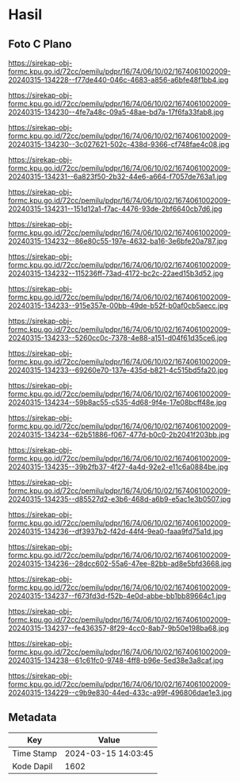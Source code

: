 # Hasil

## Foto C Plano

https://sirekap-obj-formc.kpu.go.id/72cc/pemilu/pdpr/16/74/06/10/02/1674061002009-20240315-134228--f77de440-046c-4683-a856-a6bfe48f1bb4.jpg

https://sirekap-obj-formc.kpu.go.id/72cc/pemilu/pdpr/16/74/06/10/02/1674061002009-20240315-134230--4fe7a48c-09a5-48ae-bd7a-17f6fa33fab8.jpg

https://sirekap-obj-formc.kpu.go.id/72cc/pemilu/pdpr/16/74/06/10/02/1674061002009-20240315-134230--3c027621-502c-438d-9366-cf748fae4c08.jpg

https://sirekap-obj-formc.kpu.go.id/72cc/pemilu/pdpr/16/74/06/10/02/1674061002009-20240315-134231--6a823f50-2b32-44e6-a664-f7057de763a1.jpg

https://sirekap-obj-formc.kpu.go.id/72cc/pemilu/pdpr/16/74/06/10/02/1674061002009-20240315-134231--151d12a1-f7ac-4476-93de-2bf6640cb7d6.jpg

https://sirekap-obj-formc.kpu.go.id/72cc/pemilu/pdpr/16/74/06/10/02/1674061002009-20240315-134232--86e80c55-197e-4632-ba16-3e6bfe20a787.jpg

https://sirekap-obj-formc.kpu.go.id/72cc/pemilu/pdpr/16/74/06/10/02/1674061002009-20240315-134232--115236ff-73ad-4172-bc2c-22aed15b3d52.jpg

https://sirekap-obj-formc.kpu.go.id/72cc/pemilu/pdpr/16/74/06/10/02/1674061002009-20240315-134233--915e357e-00bb-49de-b52f-b0af0cb5aecc.jpg

https://sirekap-obj-formc.kpu.go.id/72cc/pemilu/pdpr/16/74/06/10/02/1674061002009-20240315-134233--5260cc0c-7378-4e88-a151-d04f61d35ce6.jpg

https://sirekap-obj-formc.kpu.go.id/72cc/pemilu/pdpr/16/74/06/10/02/1674061002009-20240315-134233--69260e70-137e-435d-b821-4c515bd5fa20.jpg

https://sirekap-obj-formc.kpu.go.id/72cc/pemilu/pdpr/16/74/06/10/02/1674061002009-20240315-134234--59b8ac55-c535-4d68-9f4e-17e08bcff48e.jpg

https://sirekap-obj-formc.kpu.go.id/72cc/pemilu/pdpr/16/74/06/10/02/1674061002009-20240315-134234--62b51886-f067-477d-b0c0-2b2041f203bb.jpg

https://sirekap-obj-formc.kpu.go.id/72cc/pemilu/pdpr/16/74/06/10/02/1674061002009-20240315-134235--39b2fb37-4f27-4a4d-92e2-e11c6a0884be.jpg

https://sirekap-obj-formc.kpu.go.id/72cc/pemilu/pdpr/16/74/06/10/02/1674061002009-20240315-134235--d85527d2-e3b6-468d-a6b9-e5ac1e3b0507.jpg

https://sirekap-obj-formc.kpu.go.id/72cc/pemilu/pdpr/16/74/06/10/02/1674061002009-20240315-134236--df3937b2-f42d-44f4-9ea0-faaa9fd75a1d.jpg

https://sirekap-obj-formc.kpu.go.id/72cc/pemilu/pdpr/16/74/06/10/02/1674061002009-20240315-134236--28dcc602-55a6-47ee-82bb-ad8e5bfd3668.jpg

https://sirekap-obj-formc.kpu.go.id/72cc/pemilu/pdpr/16/74/06/10/02/1674061002009-20240315-134237--f673fd3d-f52b-4e0d-abbe-bb1bb89664c1.jpg

https://sirekap-obj-formc.kpu.go.id/72cc/pemilu/pdpr/16/74/06/10/02/1674061002009-20240315-134237--fe436357-8f29-4cc0-8ab7-9b50e198ba68.jpg

https://sirekap-obj-formc.kpu.go.id/72cc/pemilu/pdpr/16/74/06/10/02/1674061002009-20240315-134238--61c61fc0-9748-4ff8-b96e-5ed38e3a8caf.jpg

https://sirekap-obj-formc.kpu.go.id/72cc/pemilu/pdpr/16/74/06/10/02/1674061002009-20240315-134229--c9b9e830-44ed-433c-a99f-496806dae1e3.jpg


## Metadata

| Key        | Value               |
| ---------- | ------------------- |
| Time Stamp | 2024-03-15 14:03:45 |
| Kode Dapil | 1602                |



